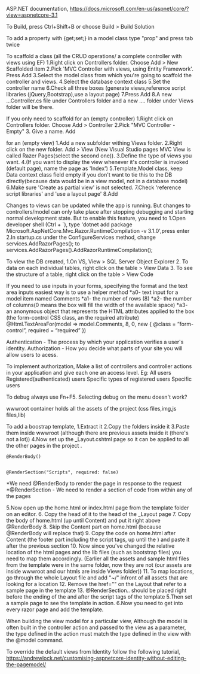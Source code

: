 ASP.NET documentation,
https://docs.microsoft.com/en-us/aspnet/core/?view=aspnetcore-3.1

To Build,
press Ctrl+Shift+B or choose Build > Build Solution

To add a property with {get;set;} in a model class
type "prop" and press tab twice

To scaffold a class (all the CRUD operations/ a complete controller with views using EF)
1.Right click on Controllers folder. Choose Add > New Scaffolded item
2.Pick 'MVC Controller with views, using Entity Framework'. Press Add 
3.Select the model class from which you're going to scaffold the controller and views.
4.Select the database context class
5.Set the controller name
6.Check all three boxes (generate views,reference script libraries (jQuery,Bootstrap),use a layout page)
7.Press Add
8.A new ...Controller.cs file under Controllers folder and a new .... folder under Views folder will be there.

If you only need to scaffold 
for an (empty controller)
1.Right click on Controllers folder. Choose Add > Controller
2.Pick "MVC Controller - Empty"
3. Give a name. Add

for an (empty view)
1.Add a new subfolder withing Views folder.
2.Right click on the new folder. Add > View (New Visual Studio pages MVC View is called Razer Pages(select the second one)).
3.Define the type of views you want.
4.(If you want to display the view whenever it's controller is invoked (default page), name the page as 'Index')
5.Template,Model class, keep Data context class field empty if you don't want to tie this to the DB directly(because data would be in a view model, not in a database model)
6.Make sure 'Create as partial view' is not selected.
7.Check 'reference script libraries' and 'use a layout page'
8.Add

Changes to views can be updated while the app is running.
But changes to controllers/model can only take place after stopping debugging and starting normal development state.
But to enable this feature, you need to
1.Open developer shell (Ctrl + `), type 'dotnet add <name-of-the-project> package Microsoft.AspNetCore.Mvc.Razor.RuntimeCompilation -v 3.1.0',press enter
2.In startup.cs under the ConfigureServices method, change services.AddRazorPages(); to services.AddRazorPages().AddRazorRuntimeCompilation();

To view the DB created,
1.On VS, View > SQL Server Object Explorer
2. To data on each individual tables, right click on the table > View Data
3. To see the structure of a table, right click on the table > View Code

If you need to use inputs in your forms, specifying the format and the text area inputs easiest way is to use a helper method
*a0- text input for a model item named Comments
*a1- the number of rows (8)
*a2- the number of columns(0 means the box will fill the width of the available space)
*a3- an anonymous object that represents the HTML attributes applied to the box (the form-control CSS class, an the required attribute)
@Html.TextAreaFor(model => model.Comments, 8, 0, new {
    @class = “form-control”, required = “required” })


Authentication - The process by which your application verifies a user's identity.
Authorization - How you decide what parts of your site you will allow users to acess.

To implement authorization,
Make a list of controllers and controller actions in your application and give each one an access level.
Eg: 
All users
Registered(authenticated) users
Specific types of registered users
Specific users

To debug always use Fn+F5. Selecting debug on the menu doesn't work?

wwwroot container holds all the assets of the project (css files,img,js files,lib)

To add a boostrap template,
1.Extract it
2.Copy the folders inside it
3.Paste them inside wwwroot (although there are previous assets inside it (there's not a lot))
4.Now set up the _Layout.cshtml page so it can be applied to all the other pages in the project .
<!DOCTYPE html>
<html>
<head>
</head>
<body>

    @RenderBody()


    @RenderSection("Scripts", required: false)
</body>
</html>

*We need @RenderBody to render the page in response to the request
*@RenderSection - We need to render a section of code from within any of the pages

5.Now open up the home.html or index.html page from the template folder on an editor.
6. Copy the head of it to the head of the _Layout page
7. Copy the body of home.html (up until Content) and put it right above @RenderBody
8. Skip the Content part on home.html (because @RenderBody will replace that)
9. Copy the code on home.html after Content (the footer part including the script tags, up until the </body>) and paste it after the previous section
10. Now since you've changed the relative location of the html pages and the lib files (such as bootstrap files) you need to map them accordingly.
(Earlier all the assets and sample html files from the template were in the same folder, now they are not (our assets are inside wwwroot and our htmls are inside Views folder))
11. To map locations, go through the whole Layout file and add "~/" infront of all assets that are looking for a location
12. Remove the href="" on the Layout that refer to a sample page in the template
13. @RenderSection.. should be placed right before the ending of the </body> and after the script tags of the template
5.Then set a sample page to see the template in action.
6.Now you need to get into every razor page and add the template.

When building the view model for a particular view,
Although the model is often built in the controller action and passed to the view as a parameter, 
the type defined in the action must match the type defined in the view with the  @model  command.

To override the default views from Identity follow the following tutorial,
https://andrewlock.net/customising-aspnetcore-identity-without-editing-the-pagemodel/




